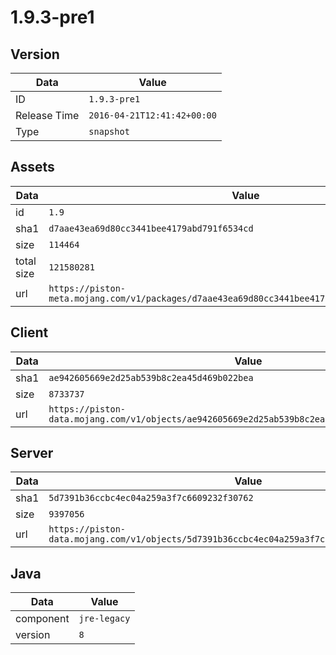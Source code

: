 # 1.9.3-pre1

## Version

|**Data**        | **Value**                 |
|----------------|-------------------------|
| ID   | ```1.9.3-pre1```   |
| Release Time   | ```2016-04-21T12:41:42+00:00```   |
| Type   | ```snapshot```   |

## Assets

|**Data**        | **Value**                 |
|----------------|-------------------------|
| id   | ```1.9```   |
| sha1   | ```d7aae43ea69d80cc3441bee4179abd791f6534cd```   |
| size   | ```114464```   |
| total size  | ```121580281```  |
| url       | ```https://piston-meta.mojang.com/v1/packages/d7aae43ea69d80cc3441bee4179abd791f6534cd/1.9.json``` |

## Client

|**Data**        | **Value**                 |
|----------------|-------------------------|
| sha1   | ```ae942605669e2d25ab539b8c2ea45d469b022bea```   |
| size   | ```8733737```   |
| url       | ```https://piston-data.mojang.com/v1/objects/ae942605669e2d25ab539b8c2ea45d469b022bea/client.jar``` |

## Server

|**Data**        | **Value**                 |
|----------------|-------------------------|
| sha1   | ```5d7391b36ccbc4ec04a259a3f7c6609232f30762```   |
| size   | ```9397056```   |
| url       | ```https://piston-data.mojang.com/v1/objects/5d7391b36ccbc4ec04a259a3f7c6609232f30762/server.jar``` |

## Java

|**Data**        | **Value**                 |
|----------------|-------------------------|
| component   | ```jre-legacy```   |
| version   | ```8```   |